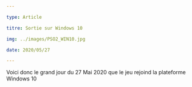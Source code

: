 ```yaml
---

type: Article

titre: Sortie sur Windows 10

img: ../images/PSO2_WIN10.jpg

date: 2020/05/27

---
```


Voici donc le grand jour du 27 Mai 2020 que le jeu rejoind la plateforme Windows 10